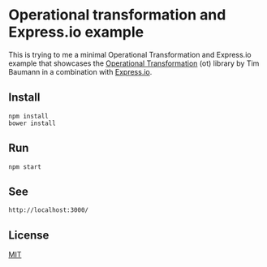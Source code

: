 Operational transformation and Express.io example
=================================================

This is trying to me a minimal Operational Transformation and Express.io
example that showcases the [Operational
Transformation](/Operational-Transformation/ot.js) (ot) library by Tim Baumann
in a combination with [Express.io](http://express-io.org).

Install
-------

    npm install
    bower install

Run
---

    npm start

See
---

    http://localhost:3000/

License
-------

[MIT](./LICENSE)
